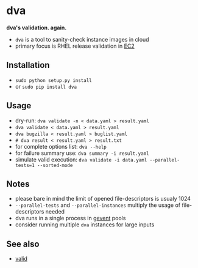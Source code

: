 dva
===

__dva's validation. again.__
* `dva` is a tool to sanity-check instance images in cloud
* primary focus is RHEL release validation in [EC2](http://aws.amazon.com/documentation/ec2/)

Installation
------------
* `sudo python setup.py install`
* or `sudo pip install dva`

Usage
-----
* dry-run: `dva validate -n < data.yaml > result.yaml`
* `dva validate < data.yaml > result.yaml`
* `dva bugzilla < result.yaml > buglist.yaml`
* `# dva result < result.yaml > result.txt`
* for complete options list: `dva --help`
* for failure summary use: `dva summary -i result.yaml`
* simulate valid execution: `dva validate -i data.yaml --parallel-tests=1 --sorted-mode`

Notes
-----
* please bare in mind the limit of opened file-descriptors is usualy 1024
* `--parallel-tests` and `--parallel-instances` multiply the usage of file-descriptors needed
* dva runs in a single process in [gevent](http://www.gevent.org/) pools
* consider running multiple `dva` instances for large inputs

See also
--------
* [valid](https://github.com/RedHatQE/valid)
